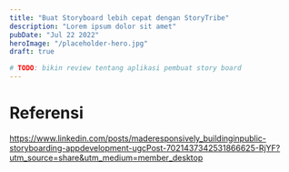 ```yaml
---
title: "Buat Storyboard lebih cepat dengan StoryTribe"
description: "Lorem ipsum dolor sit amet"
pubDate: "Jul 22 2022"
heroImage: "/placeholder-hero.jpg"
draft: true

# TODO: bikin review tentang aplikasi pembuat story board
---
```


# Referensi
https://www.linkedin.com/posts/maderesponsively_buildinginpublic-storyboarding-appdevelopment-ugcPost-7021437342531866625-RjYF?utm_source=share&utm_medium=member_desktop

